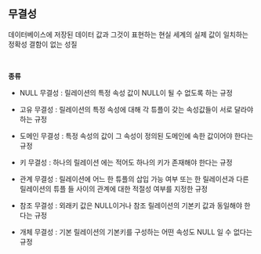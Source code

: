## 무결성

데이터베이스에 저장된 데이터 값과 그것이 표현하는 현실 세계의 실제 값이 일치하는 정확성
결함이 없는 성질

<br>

__종류__

* NULL 무결성 : 릴레이션의 특정 속성 값이 NULL이 될 수 없도록 하는 규정

* 고유 무결성 : 릴레이션의 특정 속성에 대해 각 튜플이 갖는 속성값들이 서로 달라야 하는 규정

* 도메인 무결성 : 특정 속성의 값이 그 속성이 정의된 도메인에 속한 값이어야 한다는 규정

* 키 무결성 : 하나의 릴레이션 에는 적어도 하나의 키가 존재해야 한다는 규정

* 관계 무결성 : 릴레이션에 어느 한 튜플의 삽입 가능 여부 또는 한 릴레이션과 다른 릴레이션의 튜플
          들 사이의 관계에 대한 적절성 여부를 지정한 규정

* 참조 무결성 : 외래키 값은 NULL이거나 참조 릴레이션의 기본키 값과 동일해야 한다는 규정

* 개체 무결성 : 기본 릴레이션의 기본키를 구성하는 어떤 속성도 NULL 일 수 없다는 규정
